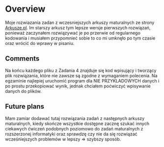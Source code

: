 # Overview

Moje rozwiazania zadan z wczesniejszych arkuszy maturalnych ze strony [Arkusze.pl](https://arkusze.pl).
Im starszy arkusz tym lepsze wersje pierwszych rozwiązań, ponieważ zaczynałem rozwiązywać je po przerwie od regularnego kodowania i musiałem przypomnieć sobie to co mi umknęło po tym czasie oraz wrócić do wprawy w pisaniu.

## Comments

Na końcu każdego pliku z Zadania 4 znajduje się kod wpisujący i tworzący plik rozwiązania, które nie zawsze są zgodne z wymaganiem polecenia. Na egzaminie najlepiej uruchomić program dla NIE PRZYKLADOWYCH danych i po prostu przekopiować wynik, jednak chciałem poćwiczyć wpisywanie danych do plików.

## Future plans

Mam zamiar dodawać tutaj rozwiązania zadań z następnych arkuszy maturalnych, kiedy skończe wszystkie dostępne zacznę szukać innych ciekawych ćwiczeń podobnych poziomowo do zadań maturalnych z rozszerzonej informatyki oraz sprawdzę czy nie da się rozwiązać wcześniejszych problemów w lepszy => szybszy sposób.
